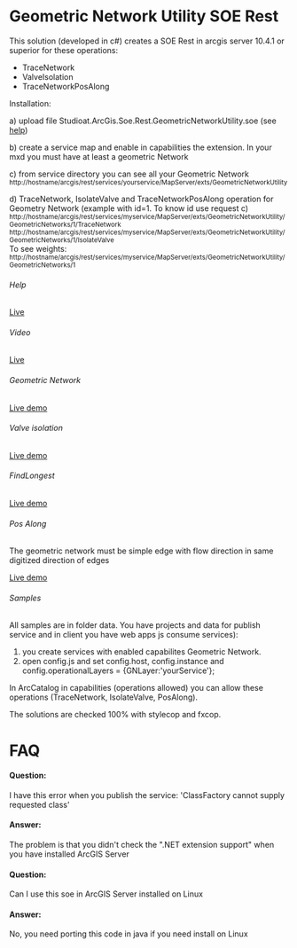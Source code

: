 ﻿# Geometric Network Utility SOE Rest


This solution (developed in c#) creates a SOE Rest in arcgis server 10.4.1 or superior for these operations:

- TraceNetwork 
- ValveIsolation
- TraceNetworkPosAlong

Installation:

a) upload file Studioat.ArcGis.Soe.Rest.GeometricNetworkUtility.soe (see [help](http://resources.arcgis.com/en/help/arcobjects-net/conceptualhelp/0001/000100000nvz000000.htm))

b) create a service map and enable in capabilities the extension. In your mxd you must have at least a geometric Network

c) from service directory you can see all your Geometric Network<br>
   <sub>http://hostname/arcgis/rest/services/yourservice/MapServer/exts/GeometricNetworkUtility </sub>

d) TraceNetwork, IsolateValve and TraceNetworkPosAlong operation for Geometry Network
   (example with id=1. To know id use request c)
   <br>
<sub>http://hostname/arcgis/rest/services/myservice/MapServer/exts/GeometricNetworkUtility/GeometricNetworks/1/TraceNetwork
http://hostname/arcgis/rest/services/myservice/MapServer/exts/GeometricNetworkUtility/GeometricNetworks/1/IsolateValve </sub>
<br>
   To see weights:<br>
<sub>http://hostname/arcgis/rest/services/myservice/MapServer/exts/GeometricNetworkUtility/GeometricNetworks/1 </sub>


###### Help

[Live](http://sit2.sistemigis.it/sit/rest/services/Demo/GeometricNetwork/MapServer/exts/GeometricNetworkUtility/Help)

###### Video

[Live](https://www.youtube.com/watch?v=b3D0G68waL8)

###### Geometric Network

[Live demo](http://sit2.sistemigis.it/js/GeometricNetwork)


###### Valve isolation

[Live demo](http://sit2.sistemigis.it/js/valveisolation/)


###### FindLongest
 
[Live demo](http://sit2.sistemigis.it/js/GeometricNetworkStream)


###### Pos Along

The geometric network must be simple edge with flow direction in same digitized direction of edges

[Live demo](http://sit2.sistemigis.it/js/GeometricNetworkStreamPosAlong)


###### Samples

All samples are in folder data. You have projects and data for publish service and in client you have web apps js consume services):
1) you create services with enabled capabilites Geometric Network.
2) open config.js and set config.host, config.instance and config.operationalLayers = {GNLayer:'yourService'};

In ArcCatalog in capabilities (operations allowed) you can allow these operations (TraceNetwork, IsolateValve, PosAlong).

The solutions are checked 100% with stylecop and fxcop.  


# FAQ
#### Question:
I have this error when you publish the service: 'ClassFactory cannot supply requested class'
#### Answer: 
The problem is that you didn't check the ".NET extension support" when you have installed ArcGIS Server

#### Question: 
Can I use this soe in ArcGIS Server installed on Linux
#### Answer: 
No, you need porting this code in java if you need install on Linux